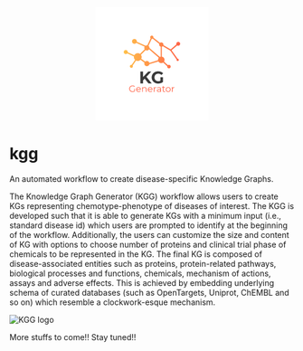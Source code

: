 <p align="center">
  <img style="width: 200; height: 200px;" src="data/KGG.png">
</p>


# kgg
An automated workflow to create disease-specific Knowledge Graphs.

The Knowledge Graph Generator (KGG) workflow allows users to create KGs representing chemotype-phenotype of diseases of interest. The KGG is developed such that it is able to generate KGs with a minimum input (i.e., standard disease id) which users are prompted to identify at the beginning of the workflow. Additionally, the users can customize the size and content of KG with options to choose number of proteins and clinical trial phase of chemicals to be represented in the KG. The final KG is composed of disease-associated entities such as proteins, protein-related pathways, biological processes and functions, chemicals, mechanism of actions, assays and adverse effects. This is achieved by embedding underlying schema of curated databases (such as OpenTargets, Uniprot, ChEMBL and so on) which resemble a clockwork-esque mechanism.  

![KGG logo](https://github.com/Fraunhofer-ITMP/kgg/tree/main/data/KGG.png)

More stuffs to come!! Stay tuned!!

